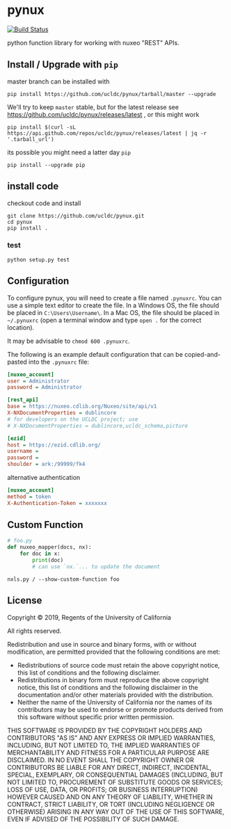 pynux
=====

[![Build Status](https://travis-ci.org/ucldc/pynux.png?branch=master)](https://travis-ci.org/ucldc/pynux)

python function library for working with nuxeo "REST" APIs.

## Install / Upgrade with `pip`

master branch can be installed with

```
pip install https://github.com/ucldc/pynux/tarball/master --upgrade
```
We'll try to keep `master` stable, but for the latest release see https://github.com/ucldc/pynux/releases/latest , or this might work

```
pip install $(curl -sL https://api.github.com/repos/ucldc/pynux/releases/latest | jq -r '.tarball_url')
```

its possible you might need a latter day `pip`

```
pip install --upgrade pip
```

## install code

checkout code and install 

```
git clone https://github.com/ucldc/pynux.git
cd pynux
pip install .
```

### test
```
python setup.py test
```

## Configuration

To configure pynux, you will need to create a file named `.pynuxrc`. You can use a simple text editor to create the file. In a Windows OS, the file should be placed in `C:\Users\Username\`. In a Mac OS, the file should be placed in `~/.pynuxrc` (open a terminal window and type `open .` for the correct location).   

It may be advisable to `chmod 600 .pynuxrc`.

The following is an example default configuration that can be copied-and-pasted into the `.pynuxrc` file:

```ini
[nuxeo_account]
user = Administrator
password = Administrator

[rest_api]
base = https://nuxeo.cdlib.org/Nuxeo/site/api/v1 
X-NXDocumentProperties = dublincore
# for developers on the UCLDC project; use
# X-NXDocumentProperties = dublincore,ucldc_schema,picture

[ezid]
host = https://ezid.cdlib.org/
username = 
password = 
shoulder = ark:/99999/fk4
```

alternative authentication
```ini
[nuxeo_account]
method = token
X-Authentication-Token = xxxxxxx
```

## Custom Function

```python
# foo.py
def nuxeo_mapper(docs, nx):
    for doc in x:
        print(doc)
        # can use `nx.`... to update the document
```

```
nxls.py / --show-custom-function foo
```

## License 

Copyright © 2019, Regents of the University of California

All rights reserved.

Redistribution and use in source and binary forms, with or without 
modification, are permitted provided that the following conditions are met:

- Redistributions of source code must retain the above copyright notice, 
  this list of conditions and the following disclaimer.
- Redistributions in binary form must reproduce the above copyright notice, 
  this list of conditions and the following disclaimer in the documentation 
  and/or other materials provided with the distribution.
- Neither the name of the University of California nor the names of its
  contributors may be used to endorse or promote products derived from this 
  software without specific prior written permission.

THIS SOFTWARE IS PROVIDED BY THE COPYRIGHT HOLDERS AND CONTRIBUTORS "AS IS" 
AND ANY EXPRESS OR IMPLIED WARRANTIES, INCLUDING, BUT NOT LIMITED TO, THE 
IMPLIED WARRANTIES OF MERCHANTABILITY AND FITNESS FOR A PARTICULAR PURPOSE 
ARE DISCLAIMED. IN NO EVENT SHALL THE COPYRIGHT OWNER OR CONTRIBUTORS BE 
LIABLE FOR ANY DIRECT, INDIRECT, INCIDENTAL, SPECIAL, EXEMPLARY, OR 
CONSEQUENTIAL DAMAGES (INCLUDING, BUT NOT LIMITED TO, PROCUREMENT OF 
SUBSTITUTE GOODS OR SERVICES; LOSS OF USE, DATA, OR PROFITS; OR BUSINESS 
INTERRUPTION) HOWEVER CAUSED AND ON ANY THEORY OF LIABILITY, WHETHER IN 
CONTRACT, STRICT LIABILITY, OR TORT (INCLUDING NEGLIGENCE OR OTHERWISE) 
ARISING IN ANY WAY OUT OF THE USE OF THIS SOFTWARE, EVEN IF ADVISED OF THE 
POSSIBILITY OF SUCH DAMAGE.
